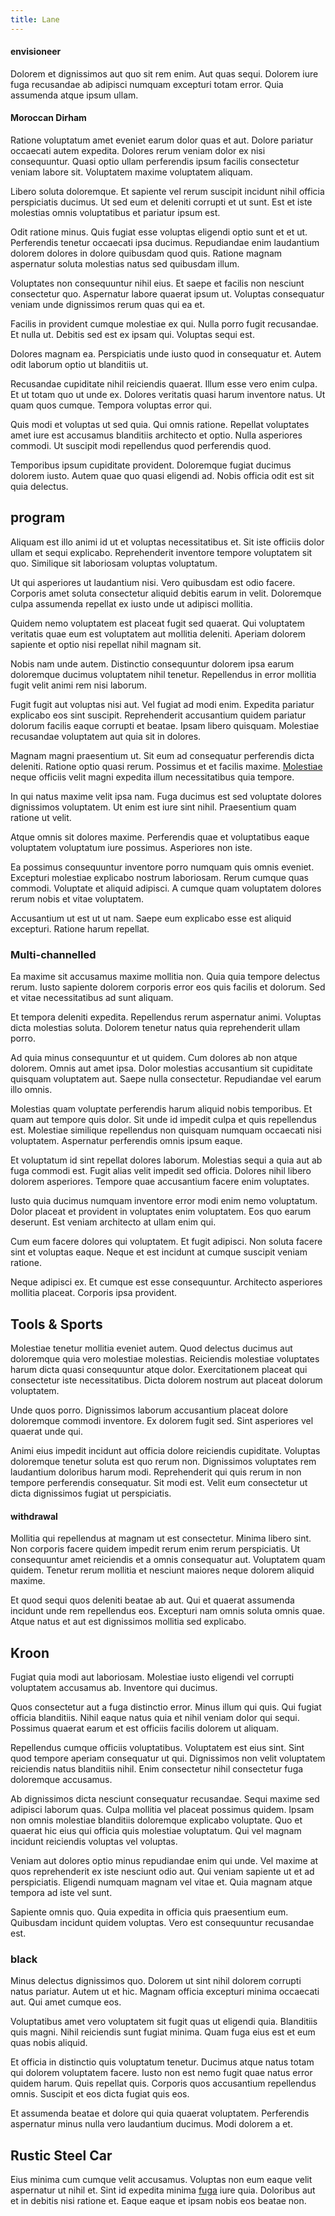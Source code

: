 ```yaml
---
title: Lane
---
```


#### envisioneer

Dolorem et dignissimos aut quo sit rem enim. Aut quas sequi. Dolorem iure fuga recusandae ab adipisci numquam excepturi totam error. Quia assumenda atque ipsum ullam.

#### Moroccan Dirham

Ratione voluptatum amet eveniet earum dolor quas et aut. Dolore pariatur occaecati autem expedita. Dolores rerum veniam dolor ex nisi consequuntur. Quasi optio ullam perferendis ipsum facilis consectetur veniam labore sit. Voluptatem maxime voluptatem aliquam.

Libero soluta doloremque. Et sapiente vel rerum suscipit incidunt nihil officia perspiciatis ducimus. Ut sed eum et deleniti corrupti et ut sunt. Est et iste molestias omnis voluptatibus et pariatur ipsum est.

Odit ratione minus. Quis fugiat esse voluptas eligendi optio sunt et et ut. Perferendis tenetur occaecati ipsa ducimus. Repudiandae enim laudantium dolorem dolores in dolore quibusdam quod quis. Ratione magnam aspernatur soluta molestias natus sed quibusdam illum.

Voluptates non consequuntur nihil eius. Et saepe et facilis non nesciunt consectetur quo. Aspernatur labore quaerat ipsum ut. Voluptas consequatur veniam unde dignissimos rerum quas qui ea et.

Facilis in provident cumque molestiae ex qui. Nulla porro fugit recusandae. Et nulla ut. Debitis sed est ex ipsam qui. Voluptas sequi est.

Dolores magnam ea. Perspiciatis unde iusto quod in consequatur et. Autem odit laborum optio ut blanditiis ut.

Recusandae cupiditate nihil reiciendis quaerat. Illum esse vero enim culpa. Et ut totam quo ut unde ex. Dolores veritatis quasi harum inventore natus. Ut quam quos cumque. Tempora voluptas error qui.

Quis modi et voluptas ut sed quia. Qui omnis ratione. Repellat voluptates amet iure est accusamus blanditiis architecto et optio. Nulla asperiores commodi. Ut suscipit modi repellendus quod perferendis quod.

Temporibus ipsum cupiditate provident. Doloremque fugiat ducimus dolorem iusto. Autem quae quo quasi eligendi ad. Nobis officia odit est sit quia delectus.

## program

Aliquam est illo animi id ut et voluptas necessitatibus et. Sit iste officiis dolor ullam et sequi explicabo. Reprehenderit inventore tempore voluptatem sit quo. Similique sit laboriosam voluptas voluptatum.

Ut qui asperiores ut laudantium nisi. Vero quibusdam est odio facere. Corporis amet soluta consectetur aliquid debitis earum in velit. Doloremque culpa assumenda repellat ex iusto unde ut adipisci mollitia.

Quidem nemo voluptatem est placeat fugit sed quaerat. Qui voluptatem veritatis quae eum est voluptatem aut mollitia deleniti. Aperiam dolorem sapiente et optio nisi repellat nihil magnam sit.

Nobis nam unde autem. Distinctio consequuntur dolorem ipsa earum doloremque ducimus voluptatem nihil tenetur. Repellendus in error mollitia fugit velit animi rem nisi laborum.

Fugit fugit aut voluptas nisi aut. Vel fugiat ad modi enim. Expedita pariatur explicabo eos sint suscipit. Reprehenderit accusantium quidem pariatur dolorum facilis eaque corrupti et beatae. Ipsam libero quisquam. Molestiae recusandae voluptatem aut quia sit in dolores.

Magnam magni praesentium ut. Sit eum ad consequatur perferendis dicta deleniti. Ratione optio quasi rerum. Possimus et et facilis maxime. [Molestiae](/earum/quo/dolorem/ergonomic_wooden_cheese_oklahoma.md) neque officiis velit magni expedita illum necessitatibus quia tempore.

In qui natus maxime velit ipsa nam. Fuga ducimus est sed voluptate dolores dignissimos voluptatem. Ut enim est iure sint nihil. Praesentium quam ratione ut velit.

Atque omnis sit dolores maxime. Perferendis quae et voluptatibus eaque voluptatem voluptatum iure possimus. Asperiores non iste.

Ea possimus consequuntur inventore porro numquam quis omnis eveniet. Excepturi molestiae explicabo nostrum laboriosam. Rerum cumque quas commodi. Voluptate et aliquid adipisci. A cumque quam voluptatem dolores rerum nobis et vitae voluptatem.

Accusantium ut est ut ut nam. Saepe eum explicabo esse est aliquid excepturi. Ratione harum repellat.

### Multi-channelled

Ea maxime sit accusamus maxime mollitia non. Quia quia tempore delectus rerum. Iusto sapiente dolorem corporis error eos quis facilis et dolorum. Sed et vitae necessitatibus ad sunt aliquam.

Et tempora deleniti expedita. Repellendus rerum aspernatur animi. Voluptas dicta molestias soluta. Dolorem tenetur natus quia reprehenderit ullam porro.

Ad quia minus consequuntur et ut quidem. Cum dolores ab non atque dolorem. Omnis aut amet ipsa. Dolor molestias accusantium sit cupiditate quisquam voluptatem aut. Saepe nulla consectetur. Repudiandae vel earum illo omnis.

Molestias quam voluptate perferendis harum aliquid nobis temporibus. Et quam aut tempore quis dolor. Sit unde id impedit culpa et quis repellendus est. Molestiae similique repellendus non quisquam numquam occaecati nisi voluptatem. Aspernatur perferendis omnis ipsum eaque.

Et voluptatum id sint repellat dolores laborum. Molestias sequi a quia aut ab fuga commodi est. Fugit alias velit impedit sed officia. Dolores nihil libero dolorem asperiores. Tempore quae accusantium facere enim voluptates.

Iusto quia ducimus numquam inventore error modi enim nemo voluptatum. Dolor placeat et provident in voluptates enim voluptatem. Eos quo earum deserunt. Est veniam architecto at ullam enim qui.

Cum eum facere dolores qui voluptatem. Et fugit adipisci. Non soluta facere sint et voluptas eaque. Neque et est incidunt at cumque suscipit veniam ratione.

Neque adipisci ex. Et cumque est esse consequuntur. Architecto asperiores mollitia placeat. Corporis ipsa provident.

## Tools & Sports

Molestiae tenetur mollitia eveniet autem. Quod delectus ducimus aut doloremque quia vero molestiae molestias. Reiciendis molestiae voluptates harum dicta quasi consequuntur atque dolor. Exercitationem placeat qui consectetur iste necessitatibus. Dicta dolorem nostrum aut placeat dolorum voluptatem.

Unde quos porro. Dignissimos laborum accusantium placeat dolore doloremque commodi inventore. Ex dolorem fugit sed. Sint asperiores vel quaerat unde qui.

Animi eius impedit incidunt aut officia dolore reiciendis cupiditate. Voluptas doloremque tenetur soluta est quo rerum non. Dignissimos voluptates rem laudantium doloribus harum modi. Reprehenderit qui quis rerum in non tempore perferendis consequatur. Sit modi est. Velit eum consectetur ut dicta dignissimos fugiat ut perspiciatis.

#### withdrawal

Mollitia qui repellendus at magnam ut est consectetur. Minima libero sint. Non corporis facere quidem impedit rerum enim rerum perspiciatis. Ut consequuntur amet reiciendis et a omnis consequatur aut. Voluptatem quam quidem. Tenetur rerum mollitia et nesciunt maiores neque dolorem aliquid maxime.

Et quod sequi quos deleniti beatae ab aut. Qui et quaerat assumenda incidunt unde rem repellendus eos. Excepturi nam omnis soluta omnis quae. Atque natus et aut est dignissimos mollitia sed explicabo.

## Kroon

Fugiat quia modi aut laboriosam. Molestiae iusto eligendi vel corrupti voluptatem accusamus ab. Inventore qui ducimus.

Quos consectetur aut a fuga distinctio error. Minus illum qui quis. Qui fugiat officia blanditiis. Nihil eaque natus quia et nihil veniam dolor qui sequi. Possimus quaerat earum et est officiis facilis dolorem ut aliquam.

Repellendus cumque officiis voluptatibus. Voluptatem est eius sint. Sint quod tempore aperiam consequatur ut qui. Dignissimos non velit voluptatem reiciendis natus blanditiis nihil. Enim consectetur nihil consectetur fuga doloremque accusamus.

Ab dignissimos dicta nesciunt consequatur recusandae. Sequi maxime sed adipisci laborum quas. Culpa mollitia vel placeat possimus quidem. Ipsam non omnis molestiae blanditiis doloremque explicabo voluptate. Quo et quaerat hic eius qui officia quis molestiae voluptatum. Qui vel magnam incidunt reiciendis voluptas vel voluptas.

Veniam aut dolores optio minus repudiandae enim qui unde. Vel maxime at quos reprehenderit ex iste nesciunt odio aut. Qui veniam sapiente ut et ad perspiciatis. Eligendi numquam magnam vel vitae et. Quia magnam atque tempora ad iste vel sunt.

Sapiente omnis quo. Quia expedita in officia quis praesentium eum. Quibusdam incidunt quidem voluptas. Vero est consequuntur recusandae est.

### black

Minus delectus dignissimos quo. Dolorem ut sint nihil dolorem corrupti natus pariatur. Autem ut et hic. Magnam officia excepturi minima occaecati aut. Qui amet cumque eos.

Voluptatibus amet vero voluptatem sit fugit quas ut eligendi quia. Blanditiis quis magni. Nihil reiciendis sunt fugiat minima. Quam fuga eius est et eum quas nobis aliquid.

Et officia in distinctio quis voluptatum tenetur. Ducimus atque natus totam qui dolorem voluptatem facere. Iusto non est nemo fugit quae natus error quidem harum. Quis repellat quis. Corporis quos accusantium repellendus omnis. Suscipit et eos dicta fugiat quis eos.

Et assumenda beatae et dolore qui quia quaerat voluptatem. Perferendis aspernatur minus nulla vero laudantium ducimus. Modi dolorem a et.

## Rustic Steel Car

Eius minima cum cumque velit accusamus. Voluptas non eum eaque velit aspernatur ut nihil et. Sint id expedita minima [fuga](/eos/est/ut/versatile_sports.md) iure quia. Doloribus aut et in debitis nisi ratione et. Eaque eaque et ipsam nobis eos beatae non.

